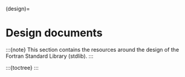 (design)=

# Design documents

:::{note}
This section contains the resources around the design of the Fortran Standard Library (stdlib).
:::

:::{toctree}
:::
